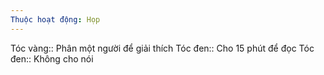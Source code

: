```yaml
---
Thuộc hoạt động: Họp
---
```


Tóc vàng:: Phân một người để giải thích
Tóc đen:: Cho 15 phút để đọc
Tóc đen:: Không cho nói

